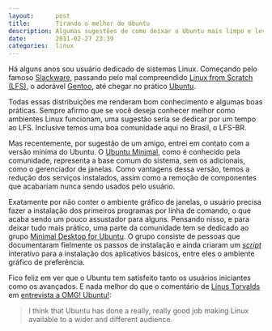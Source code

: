 ```yaml
---
layout:      post
title:       Tirando o melhor do Ubuntu
description: Algumas sugestões de como deixar o Ubuntu mais limpo e leve.
date:        2011-02-27 23:39
categories:  linux
---
```


Há alguns anos sou usuário dedicado de sistemas Linux. Começando pelo famoso [Slackware][slackware], passando pelo mal compreendido [Linux from Scratch (LFS)][lfs], o adorável [Gentoo][gentoo], até chegar no prático [Ubuntu][ubuntu].

Todas essas distribuições me renderam bom conhecimento e algumas boas práticas. Sempre afirmo que se você deseja conhecer melhor como ambientes Linux funcionam, uma sugestão seria se dedicar por um tempo ao LFS. Inclusive temos uma boa comunidade aqui no Brasil, o LFS-BR.

Mas recentemente, por sugestão de um amigo, entrei em contato com a versão mínima do Ubuntu. O [Ubuntu Minimal][ubuntu-minimal-cd], como é conhecido pela comunidade, representa a base comum do sistema, sem os adicionais, como o gerenciador de janelas. Como vantagens dessa versão, temos a redução dos serviços instalados, assim como a remoção de componentes que acabariam nunca sendo usados pelo usuário.

Exatamente por não conter o ambiente gráfico de janelas, o usuário precisa fazer a instalação dos primeiros programas por linha de comando, o que acaba sendo um pouco assustador para alguns. Pensando nisso, e para deixar tudo mais prático, uma parte da comunidade tem se dedicado ao grupo [Minimal Desktop for Ubuntu][ubuntu-minimal-desktop]. O grupo consiste de pessoas que documentaram fielmente os passos de instalação e ainda criaram um [*script*][ubuntu-minimal-script] interativo para a instalação dos aplicativos básicos, entre eles o ambiente gráfico de preferência.

Fico feliz em ver que o Ubuntu tem satisfeito tanto os usuários iniciantes como os avançados. E nada melhor do que o comentário de [Linus Torvalds][linus-torvalds] em [entrevista a OMG! Ubuntu!][linus-torvalds-interview]:

> I think that Ubuntu has done a really, really good job making Linux available to a wider and different audience.

[slackware]:                http://www.slackware.com
[lfs]:                      http://www.linuxfromscratch.org
[gentoo]:                   http://www.gentoo.org
[ubuntu]:                   http://www.ubuntu.com
[ubuntu-minimal-cd]:        https://help.ubuntu.com/community/Installation/MinimalCD
[ubuntu-minimal-desktop]:   http://minimal-desktop.blogspot.com
[ubuntu-minimal-script]:    https://github.com/AntonioPT/minimal-desktop-for-ubuntu/blob/e799996f02aba1947329cbd57ce343b3848a4431/script.sh
[linus-torvalds]:           http://pt.wikipedia.org/wiki/Linus_Torvalds
[linus-torvalds-interview]: http://www.omgubuntu.co.uk/2011/01/our-exclusive-interview-with-linus-torvalds-lca2011/
